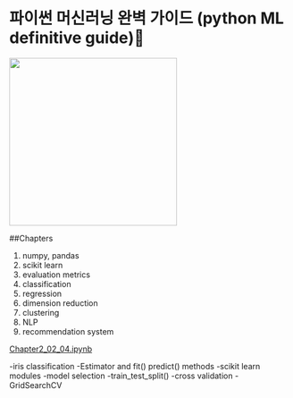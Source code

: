 
# 파이썬 머신러닝 완벽 가이드 (python ML definitive guide)📘

<img src="https://github.com/HyejunShin/study/blob/main/ml-definitive-guide/cover.jpg" width="300">

##Chapters
1. numpy, pandas
2. scikit learn
3. evaluation metrics
4. classification
5. regression
6. dimension reduction
7. clustering
8. NLP
9. recommendation system

[Chapter2_02_04.ipynb](https://github.com/HyejunShin/MLstudy/blob/main/ml-definitive-guide/Chapter2_02_04.ipynb)

  -iris classification
  -Estimator and fit() predict() methods
  -scikit learn modules
  -model selection
    -train_test_split()
    -cross validation
    -GridSearchCV
    


